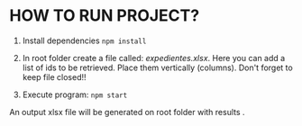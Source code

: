 
# HOW TO RUN PROJECT?
1. Install dependencies
`npm install`

2. In root folder create a file called: *expedientes.xlsx*. Here you can add a list of ids to be retrieved. Place them vertically (columns). Don't forget to keep file closed!!

3. Execute program:
`npm start`

An output xlsx file will be generated on root folder with results .
